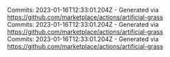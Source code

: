 Commits: 2023-01-16T12:33:01.204Z - Generated via https://github.com/marketplace/actions/artificial-grass
<br>
Commits: 2023-01-16T12:33:01.204Z - Generated via https://github.com/marketplace/actions/artificial-grass
<br>
Commits: 2023-01-16T12:33:01.204Z - Generated via https://github.com/marketplace/actions/artificial-grass
<br>

